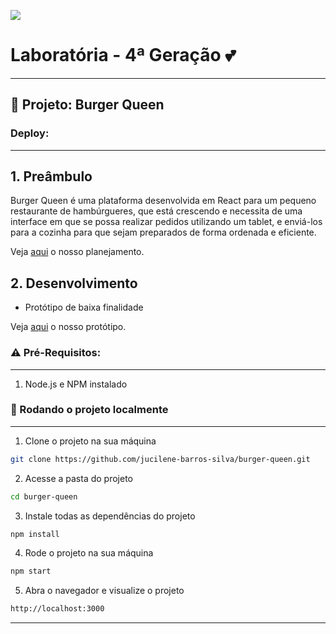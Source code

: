 
![](https://user-images.githubusercontent.com/110297/42118136-996b4a52-7bc6-11e8-8a03-ada078754715.jpg)

# Laboratória - 4ª Geração :two_hearts: 

****
## :hamburger: Projeto: Burger Queen
### Deploy: 
***
## 1. Preâmbulo
Burger Queen é uma plataforma desenvolvida em React para um pequeno restaurante de hambúrgueres, que está crescendo e necessita de uma interface em que se possa realizar pedidos utilizando um tablet, e enviá-los para a cozinha para que sejam preparados de forma ordenada e eficiente.



Veja [aqui](https://trello.com/b/R7md1QCe/burger-queen)  o nosso planejamento.



## 2. Desenvolvimento 
- Protótipo de baixa finalidade 

Veja [aqui](https://www.figma.com/file/djjVXuYU2FygYzmoKMdlEF/Burger-Queen) o nosso protótipo.


### :warning: Pré-Requisitos:
****

1. Node.js e NPM instalado

### 🚀 Rodando o projeto localmente

****

1. Clone o projeto na sua máquina

```sh
git clone https://github.com/jucilene-barros-silva/burger-queen.git
```

2. Acesse a pasta do projeto
 
```sh
cd burger-queen
```

3. Instale todas as dependências do projeto

```sh
npm install
```

4. Rode o projeto na sua máquina

```sh
npm start
```

5. Abra o navegador e visualize o projeto

```sh
http://localhost:3000
```

---------------------------------------------------
